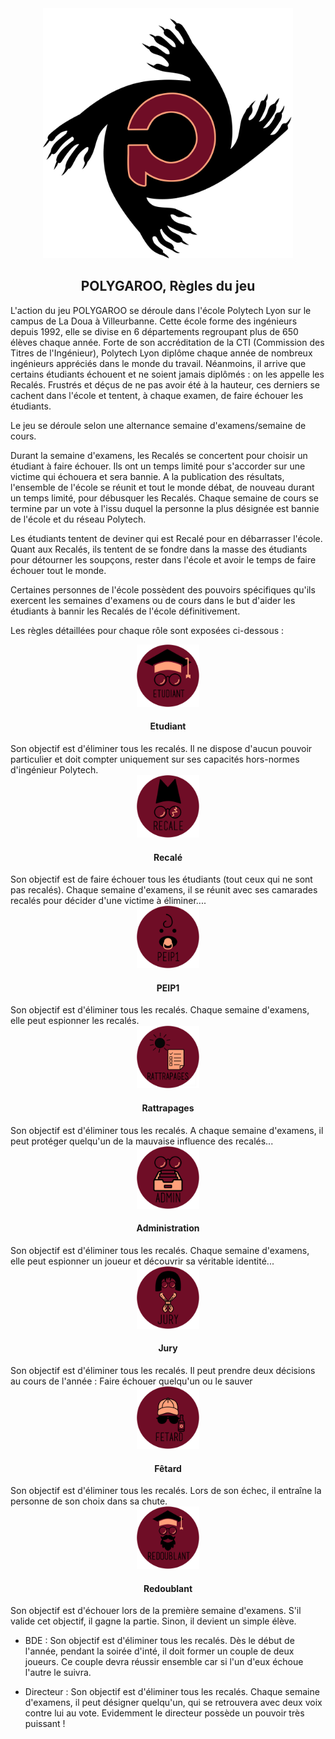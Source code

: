 <div align="center">
<img src="uploads/0fc85af16f316c3eccea7986d0251948/polygaroo.png" width="400" height="400">
<h2>POLYGAROO, Règles du jeu </h2>
</div>


L'action du jeu POLYGAROO se déroule dans l'école Polytech Lyon sur le campus de La Doua à Villeurbanne. Cette école forme des ingénieurs depuis 1992, elle se divise en 6 départements regroupant plus de 650 élèves chaque année. Forte de son accréditation de la CTI (Commission des Titres de l'Ingénieur), Polytech Lyon diplôme chaque année de nombreux ingénieurs appréciés dans le monde du travail. Néanmoins, il arrive que certains étudiants échouent et ne soient jamais diplômés : on les appelle les Recalés. Frustrés et déçus de ne pas avoir été à la hauteur, ces derniers se cachent dans l'école et tentent, à chaque examen, de faire échouer les étudiants.

Le jeu se déroule selon une alternance semaine d'examens/semaine de cours.

Durant la semaine d'examens, les Recalés se concertent pour choisir un étudiant à faire échouer. Ils ont un temps limité pour s'accorder sur une victime qui échouera et sera bannie. A la publication des résultats, l'ensemble de l'école se réunit et tout le monde débat, de nouveau durant un temps limité, pour débusquer les Recalés. Chaque semaine de cours se termine par un vote à l'issu duquel la personne la plus désignée est bannie de l'école et du réseau Polytech.

Les étudiants tentent de deviner qui est Recalé pour en débarrasser l'école. Quant aux Recalés, ils tentent de se fondre dans la masse des étudiants pour détourner les soupçons, rester dans l'école et avoir le temps de faire échouer tout le monde.

Certaines personnes de l'école possèdent des pouvoirs spécifiques qu'ils exercent les semaines d'examens ou de cours dans le but d'aider les étudiants à bannir les Recalés de l'école définitivement.

Les règles détaillées pour chaque rôle sont exposées ci-dessous :

<div align="center">
<img src="uploads/495bf8e0965f9bb7900a2ffc8dda52a0/etudiant.png" width="100" height="100">
<h4>Etudiant </h4>
</div>
Son objectif est d'éliminer tous les recalés. Il ne dispose d'aucun pouvoir particulier et doit compter uniquement sur ses capacités hors-normes d'ingénieur Polytech. 

<div align="center">
<img src="uploads/eab600aee560e8cd9407dd70c8ca982d/recale.png" width="100" height="100"> 
<h4>Recalé</h4>
</div>
Son objectif est de faire échouer tous les étudiants (tout ceux qui ne sont pas recalés). Chaque semaine d'examens, il se réunit avec ses camarades recalés pour décider d'une victime à éliminer....  

<div align="center">
<img src="uploads/b3cf4fa290d6a26aa0164958b7b89eee/peip1.png" width="100" height="100">
<h4>PEIP1</h4>
</div>
Son objectif est d'éliminer tous les recalés. Chaque semaine d'examens, elle peut espionner les recalés. 

<div align="center">
<img src="uploads/a7736f518598827fd463066ab7bee26f/rattrapages.png" width="100" height="100">
<h4>Rattrapages</h4>
</div>
Son objectif est d'éliminer tous les recalés. A chaque semaine d'examens, il peut protéger quelqu'un de la mauvaise influence des recalés...

<div align="center">
<img src="uploads/f62d885593997deb6e4beea93737c8ea/administration.png" width="100" height="100">
<h4>Administration</h4>
</div>
Son objectif est d'éliminer tous les recalés. Chaque semaine d'examens, elle peut espionner un joueur et découvrir sa véritable identité...

<div align="center">
<img src="uploads/46591bfd046ff92dd6a3527f374c6843/jury.png" width="100" height="100">
<h4>Jury</h4>
</div>
Son objectif est d'éliminer tous les recalés. Il peut prendre deux décisions au cours de l'année : Faire échouer quelqu'un ou le sauver

<div align="center">
<img src="uploads/4eaaf4fdd1d173094bf951e321aaf71f/fetard.png" width="100" height="100">
<h4>Fêtard</h4>
</div>
Son objectif est d'éliminer tous les recalés. Lors de son échec, il entraîne la personne de son choix dans sa chute.

<div align="center">
<img src="uploads/485d4d33fdf50edc42a242440d08db52/redoublant.png" width="100" height="100"> 
<h4>Redoublant</h4>
</div>
Son objectif est d'échouer lors de la première semaine d'examens. S'il valide cet objectif, il gagne la partie. Sinon, il devient un simple élève.

*  BDE : Son objectif est d'éliminer tous les recalés. Dès le début de l'année, pendant la soirée d'inté, il doit former un couple de deux joueurs. Ce couple devra réussir ensemble car si l'un d'eux échoue l'autre le suivra.

*  Directeur : Son objectif est d'éliminer tous les recalés. Chaque semaine d'examens, il peut désigner quelqu'un, qui se retrouvera avec deux voix contre lui au vote. Evidemment le directeur possède un pouvoir très puissant !
